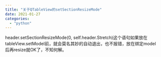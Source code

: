 ```yaml
---
title: "关于QTableView的setSectionResizeMode"
date: 2021-01-27
categories: 
  - "python"
---
```


header.setSectionResizeMode(0, self.header.Stretch)这个语句如果放在tableView.setModel前，就会莫名其妙的自动退出，也不报错，放在绑定model后再resize就OK了，不知何解。
